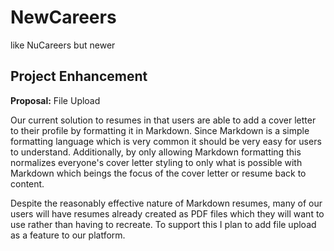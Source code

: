 # NewCareers

like NuCareers but newer

## Project Enhancement

__Proposal:__ File Upload

Our current solution to resumes in that users are able to add
a cover letter to their profile by formatting it in Markdown.
Since Markdown is a simple formatting language which is very
common it should be very easy for users to understand.
Additionally, by only allowing Markdown formatting this normalizes
everyone's cover letter styling to only what is possible with
Markdown which beings the focus of the cover letter or resume
back to content.

Despite the reasonably effective nature of Markdown resumes,
many of our users will have resumes already created as PDF
files which they will want to use rather than having to
recreate. To support this I plan to add file upload as a feature
to our platform.
